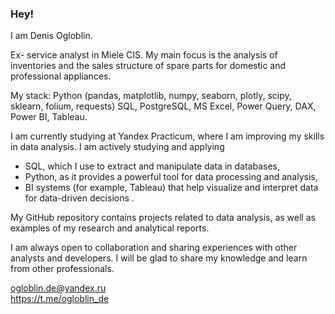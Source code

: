 ### Hey! 
I am Denis Ogloblin. 

Ex- service analyst in Miele CIS. 
My main focus is the analysis of inventories and the sales structure of spare parts for domestic and professional appliances. 

My stack: Python (pandas, matplotlib, numpy, seaborn, plotly, scipy, sklearn, folium, requests) SQL, PostgreSQL, MS Excel, Power Query, DAX, Power BI, Tableau. 


I am currently studying at Yandex Practicum, where I am improving my skills in data analysis.
I am actively studying and applying
- SQL, which I use to extract and manipulate data in databases,
- Python, as it provides a powerful tool for data processing and analysis,
- BI systems (for example, Tableau) that help visualize and interpret data for data-driven decisions .

My GitHub repository contains projects related to data analysis, as well as examples of my research and analytical reports.

I am always open to collaboration and sharing experiences with other analysts and developers. 
I will be glad to share my knowledge and learn from other professionals.

ogloblin.de@yandex.ru  
https://t.me/ogloblin_de
